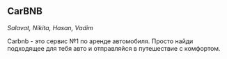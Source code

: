 ## CarBNB
*Salavat, Nikita, Hasan, Vadim*

Carbnb - это сервис №1 по аренде автомобиля. Просто найди подходящее для тебя авто и отправляйся в путешествие с комфортом.




